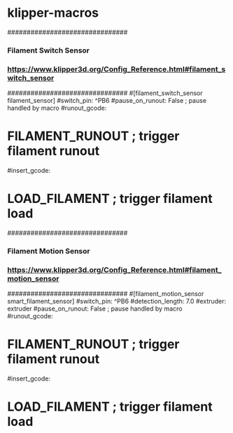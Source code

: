# klipper-macros



###############################
### Filament Switch Sensor ####
### https://www.klipper3d.org/Config_Reference.html#filament_switch_sensor ###
###############################
#[filament_switch_sensor filament_sensor]
#switch_pin: ^PB6
#pause_on_runout: False ; pause handled by macro
#runout_gcode:
#  FILAMENT_RUNOUT ; trigger filament runout
#insert_gcode:
#  LOAD_FILAMENT ; trigger filament load

###############################
### Filament Motion Sensor ####
### https://www.klipper3d.org/Config_Reference.html#filament_motion_sensor ###
###############################
#[filament_motion_sensor smart_filament_sensor]
#switch_pin: ^PB6
#detection_length: 7.0
#extruder: extruder
#pause_on_runout: False ; pause handled by macro
#runout_gcode:
#  FILAMENT_RUNOUT ; trigger filament runout
#insert_gcode:
#  LOAD_FILAMENT ; trigger filament load